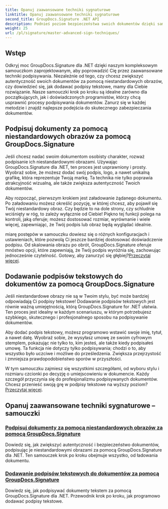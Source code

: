 ```yaml
---
title: Opanuj zaawansowane techniki sygnaturowe
linktitle: Opanuj zaawansowane techniki sygnaturowe
second_title: GroupDocs.Signature .NET API
description: Podnieś poziom bezpieczeństwa swoich dokumentów dzięki samouczkom GroupDocs.Signature for .NET. Poznaj zaawansowane techniki podpisów, od niestandardowych obrazów po podpisy tekstowe.
weight: 25
url: /pl/signature/master-advanced-sign-techniques/
---
```

## Wstęp

Odkryj moc GroupDocs.Signature dla .NET dzięki naszym kompleksowym samouczkom zaprojektowanym, aby poprowadzić Cię przez zaawansowane techniki podpisywania. Niezależnie od tego, czy chcesz zwiększyć autentyczność swoich dokumentów za pomocą niestandardowych obrazów, czy dowiedzieć się, jak dodawać podpisy tekstowe, mamy dla Ciebie rozwiązanie. Nasze samouczki krok po kroku są idealne zarówno dla początkujących, jak i doświadczonych programistów, którzy chcą usprawnić procesy podpisywania dokumentów. Zanurz się w każdej metodzie i znajdź najlepsze podejścia do skutecznego zabezpieczania dokumentów. 

## Podpisuj dokumenty za pomocą niestandardowych obrazów za pomocą GroupDocs.Signature
Jeśli chcesz nadać swoim dokumentom osobisty charakter, rozważ podpisanie ich niestandardowymi obrazami. Używając GroupDocs.Signature dla .NET, ten proces jest usprawniony i prosty. Wyobraź sobie, że możesz dodać swój podpis, logo, a nawet unikalną grafikę, która reprezentuje Twoją markę. Ta technika nie tylko poprawia atrakcyjność wizualną, ale także zwiększa autentyczność Twoich dokumentów.

Aby rozpocząć, pierwszym krokiem jest załadowanie żądanego dokumentu. Po załadowaniu możesz określić pozycję, w której chcesz, aby pojawił się Twój niestandardowy obraz. Czy będzie to na dole strony, czy schludnie wciśnięty w róg, to zależy wyłącznie od Ciebie! Piękno tej funkcji polega na kontroli, jaką oferuje; możesz dostosować rozmiar, wyrównanie i wiele więcej, zapewniając, że Twój podpis lub obraz będą wyglądać idealnie.

 miarę postępów w samouczku dowiesz się o różnych konfiguracjach i ustawieniach, które pozwolą Ci jeszcze bardziej dostosować doświadczenie podpisu. Od skalowania obrazu po obrót, GroupDocs.Signature oferuje mnóstwo opcji, które zapewniają, że Twój podpis wyróżnia się, zachowując jednocześnie czytelność. Gotowy, aby zanurzyć się głębiej?[Przeczytaj więcej](./sign-documents-with-custom-image/).

## Dodawanie podpisów tekstowych do dokumentów za pomocą GroupDocs.Signature
Jeśli niestandardowe obrazy nie są w Twoim stylu, być może bardziej odpowiadają Ci podpisy tekstowe! Dodawanie podpisów tekstowych jest równie ważną umiejętnością, którą GroupDocs.Signature for .NET ułatwia. Ten proces jest idealny w każdym scenariuszu, w którym potrzebujesz szybkiego, skutecznego i profesjonalnego sposobu na podpisywanie dokumentów.

Aby dodać podpis tekstowy, możesz programowo wstawić swoje imię, tytuł, a nawet datę. Wyobraź sobie, że wysyłasz umowę ze swoim cyfrowym stemplem, pokazując nie tylko to, kim jesteś, ale także kiedy podpisałeś umowę. Ta funkcja nie dotyczy tylko podpisywania; chodzi o to, aby wszystko było uczciwe i możliwe do prześledzenia. Zwiększa przejrzystość i zmniejsza prawdopodobieństwo sporów w przyszłości.

 W tym samouczku zajmiesz się wszystkimi szczegółami, od wyboru stylu i rozmiaru czcionki po decyzję o umiejscowieniu w dokumencie. Każdy szczegół przyczynia się do profesjonalizmu podpisywanych dokumentów. Chcesz przenieść swoją grę w podpisy tekstowe na wyższy poziom?[Przeczytaj więcej](./add-text-signatures-to-documents/).

## Opanuj zaawansowane techniki sygnaturowe – samouczki
### [Podpisuj dokumenty za pomocą niestandardowych obrazów za pomocą GroupDocs.Signature](./sign-documents-with-custom-image/)
Dowiedz się, jak zwiększyć autentyczność i bezpieczeństwo dokumentów, podpisując je niestandardowymi obrazami za pomocą GroupDocs.Signature dla .NET. Ten samouczek krok po kroku obejmuje wszystko, od ładowania dokumentu.
### [Dodawanie podpisów tekstowych do dokumentów za pomocą GroupDocs.Signature](./add-text-signatures-to-documents/)
Dowiedz się, jak podpisywać dokumenty tekstem za pomocą GroupDocs.Signature dla .NET. Przewodnik krok po kroku, jak programowo dodawać podpisy tekstowe.